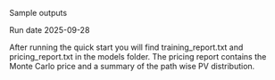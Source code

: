 Sample outputs

Run date 2025-09-28

After running the quick start you will find training_report.txt and pricing_report.txt in the models folder. The pricing report contains the Monte Carlo price and a summary of the path wise PV distribution.
